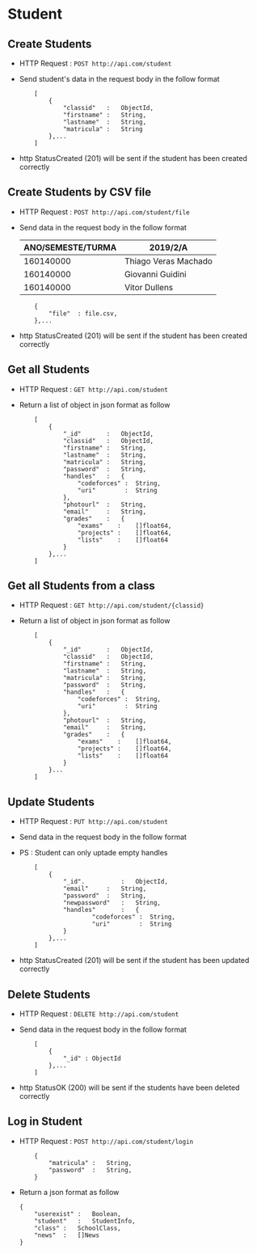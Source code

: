 # Student

## Create Students
* HTTP Request : ```POST http://api.com/student```
* Send student's data in the request body in the follow format 

	``` 
		[
			{
				"classid"   :	ObjectId,
				"firstname" :	String,
				"lastname"  :	String,
				"matricula" :	String
			},...
		]
	```
* http StatusCreated (201) will be sent if the student has been created correctly

## Create Students by CSV file
* HTTP Request : ```POST http://api.com/student/file```
* Send data in the request body in the follow format

	|    ANO/SEMESTE/TURMA   |             2019/2/A 
	|------------------------|-------------------------------
	|       160140000        | 	Thiago Veras Machado    
	|       160140000        | 	Giovanni Guidini       
	|       160140000        | 	Vitor Dullens     

	``` 
		{  
			"file"	: file.csv,
		},...
	```

* http StatusCreated (201) will be sent if the student has been created correctly

## Get all Students
* HTTP Request : ```GET http://api.com/student```
* Return a list of object in json format as follow

    ``` 
        [
			{
				"_id"       :	ObjectId,
				"classid"   :	ObjectId,
				"firstname" :	String,
				"lastname"  :	String,
				"matricula" :	String,
				"password"  :	String,
				"handles"   :	{
					"codeforces" :	String,
					"uri" 	     :	String
				},
				"photourl"  :	String,
				"email"     :	String,
				"grades"    :	{
					"exams"    :	[]float64,
					"projects" :	[]float64,
					"lists"    :	[]float64
				}
			},...
		]
    ```

## Get all Students from a class
* HTTP Request : ```GET http://api.com/student/{classid}```
* Return a list of object in json format as follow

    ``` 
        [
			{
				"_id"       :	ObjectId,
				"classid"   :	ObjectId,
				"firstname" :	String,
				"lastname"  :	String,
				"matricula" :	String,
				"password"  :	String,
				"handles"   :	{
					"codeforces" :	String,
					"uri" 	     :	String
				},
				"photourl"  :	String,
				"email"     :	String,
				"grades"    :	{
					"exams"    :	[]float64,
					"projects" :	[]float64,
					"lists"    :	[]float64
				}
			}...
		]
    ```

## Update Students
* HTTP Request : ```PUT http://api.com/student```
* Send data in the request body in the follow format
* PS : Student can only uptade empty handles

	``` 
		[
			{  
				"_id".      	:   ObjectId,
				"email" 	:   String,
				"password"	:   String,
				"newpassword" 	: 	String,
				"handles"   	: 	{
						"codeforces" :	String,
						"uri" 	     :	String
				}
			},...
		]
	```
* http StatusCreated (201) will be sent if the student has been updated correctly


## Delete Students
* HTTP Request : ```DELETE http://api.com/student```
* Send data in the request body in the follow format

	``` 
		[
			{  
				"_id" : ObjectId
			},...
		]
	```
* http StatusOK (200) will be sent if the students have been deleted correctly


## Log in Student
* HTTP Request : ```POST http://api.com/student/login```

    ``` 
		{
			"matricula" :	String,
			"password"  :	String,
		}
    ```
* Return a json format as follow

	```
	{
	    "userexist"	:	Boolean,
	    "student"	:	StudentInfo,
	    "class"	:	SchoolClass,
	    "news"	:	[]News 
	}
	```
